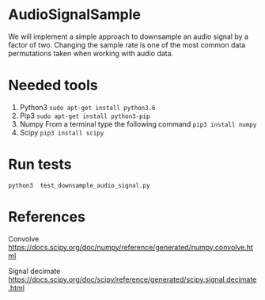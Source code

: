 # AudioSignalSample

We will implement a simple approach to downsample an audio signal by a factor
of two. Changing the sample rate is one of the most common data permutations 
taken when working with audio data.

# Needed tools
1. Python3
`sudo apt-get install python3.6`
2. Pip3
`sudo apt-get install python3-pip`
3. Numpy
From a terminal type the following command
`pip3 install numpy`
4. Scipy
`pip3 install scipy`

# Run tests
`python3  test_downsample_audio_signal.py`

# References
Convolve
https://docs.scipy.org/doc/numpy/reference/generated/numpy.convolve.html

Signal decimate
https://docs.scipy.org/doc/scipy/reference/generated/scipy.signal.decimate.html
